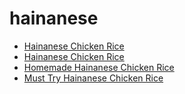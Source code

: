 # hainanese

 * [Hainanese Chicken Rice](index/h/hainanese-chicken-rice-103554.json)
 * [Hainanese Chicken Rice](index/h/hainanese-chicken-rice.json)
 * [Homemade Hainanese Chicken Rice](index/h/homemade-hainanese-chicken-rice.json)
 * [Must Try Hainanese Chicken Rice](index/m/must-try-hainanese-chicken-rice.json)
